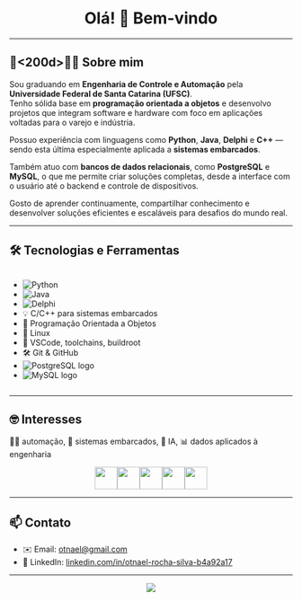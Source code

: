 
<h1 align="center">Olá! 👋 Bem-vindo</h1>

---
## 👨<200d>🔧🚀 Sobre mim

Sou graduando em **Engenharia de Controle e Automação** pela **Universidade Federal de Santa Catarina (UFSC)**.  
Tenho sólida base em **programação orientada a objetos** e desenvolvo projetos que integram software e hardware com foco em aplicações voltadas para o varejo e indústria.

Possuo experiência com linguagens como **Python**, **Java**, **Delphi** e **C++** — sendo esta última especialmente aplicada a **sistemas embarcados**.

Também atuo com **bancos de dados relacionais**, como **PostgreSQL** e **MySQL**, o que me permite criar soluções completas, desde a interface com o usuário até o backend e controle de dispositivos.

Gosto de aprender continuamente, compartilhar conhecimento e desenvolver soluções eficientes e escaláveis para desafios do mundo real.

---

## 🛠️ Tecnologias e Ferramentas

<div style="display: flex; flex-wrap: wrap; align-items: center; gap: 8px;">

- ![Python](https://img.shields.io/badge/Python-3776AB?style=flat&logo=python&logoColor=white)  
- ![Java](https://img.shields.io/badge/Java-ED8B00?style=flat&logo=java&logoColor=white)  
- ![Delphi](https://img.shields.io/badge/Delphi-E60028?style=flat&logo=embarcadero&logoColor=white)  
- 💡 C/C++ para sistemas embarcados  
- 🧩 Programação Orientada a Objetos  
- 🐧 Linux  
- 🔧 VSCode, toolchains, buildroot  
- 🛠️ Git & GitHub  
- ![PostgreSQL logo](https://img.shields.io/badge/PostgreSQL-336791?style=flat&logo=postgresql&logoColor=white)  
- ![MySQL logo](https://img.shields.io/badge/MySQL-4479A1?style=flat&logo=mysql&logoColor=white)   
</div>

---
## 🤓 Interesses
👨‍🔧 automação, 🤖 sistemas embarcados, 🧠 IA, 📊 dados aplicados à engenharia

<div style="display: flex; justify-content: center;">
  <img loading="lazy" src="https://cdn.jsdelivr.net/gh/devicons/devicon@latest/icons/python/python-original-wordmark.svg" width="40" height="40"/>
  <img loading="lazy" src="https://cdn.jsdelivr.net/gh/devicons/devicon@latest/icons/cplusplus/cplusplus-original.svg" width="40" height="40"/>
  <img loading="lazy" src="https://cdn.jsdelivr.net/gh/devicons/devicon@latest/icons/raspberrypi/raspberrypi-original.svg"  
 width="40" height="40"/>
  <img loading="lazy" src="https://cdn.jsdelivr.net/gh/devicons/devicon@latest/icons/arduino/arduino-original-wordmark.svg" width="40" height="40"/>
  <img loading="lazy" src="https://cdn.jsdelivr.net/gh/devicons/devicon@latest/icons/rust/rust-original.svg" width="40" height="40"/>
</div>

---

## 📫 Contato

- ✉️ Email: [otnael@gmail.com](mailto:otnael@gmail.com)  
- 💼 LinkedIn: [linkedin.com/in/otnael-rocha-silva-b4a92a17](https://www.linkedin.com/in/otnael-rocha-silva-b4a92a17)

---

<p align="center">
  <img src="https://github-readme-stats.vercel.app/api?username=OtnaelRochaSilva&show_icons=true&theme=tokyonight" />
</p>
